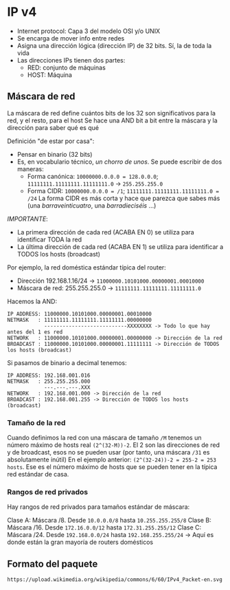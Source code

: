 # IP v4

- Internet protocol: Capa 3 del modelo OSI y/o UNIX
- Se encarga de mover info entre redes
- Asigna una dirección lógica (dirección IP) de 32 bits. Sí, la de toda la vida
- Las direcciones IPs tienen dos partes:
  - RED: conjunto de máquinas
  - HOST: Máquina

## Máscara de red
La máscara de red define cuántos bits de los 32 son significativos para la red, y el resto, para el host
Se hace una AND bit a bit entre la máscara y la dirección para saber qué es qué 

Definición "de estar por casa":
- Pensar en binario (32 bits)
- Es, en vocabulario técnico, _un chorro de unos_. Se puede escribir de dos maneras:
  - Forma canónica: `10000000.0.0.0 = 128.0.0.0`; `11111111.11111111.11111111.0` -> `255.255.255.0`
  - Forma CIDR: `10000000.0.0.0 = /1`; `11111111.11111111.11111111.0 = /24`
La forma CIDR es más corta y hace que parezca que sabes más (una _barraveinticuatro_, una _barradieciséis_ ...)

_IMPORTANTE_: 
- La primera dirección de cada red (ACABA EN 0) se utiliza para identificar TODA la red
- La última dirección de cada red (ACABA EN 1) se utiliza para identificar a TODOS los hosts (broadcast)

Por ejemplo, la red doméstica estándar típica del router:
- Dirección 192.168.1.16/24 -> `11000000.10101000.00000001.00010000`
- Máscara de red: 255.255.255.0 -> `11111111.11111111.11111111.0`

Hacemos la AND:
```
IP ADDRESS: 11000000.10101000.00000001.00010000
NETMASK   : 11111111.11111111.11111111.00000000
            ---------------------------XXXXXXXX -> Todo lo que hay antes del 1 es red
NETWORK   : 11000000.10101000.00000001.00000000 -> Dirección de la red
BROADCAST : 11000000.10101000.00000001.11111111 -> Dirección de TODOS los hosts (broadcast)
```

Si pasamos de binario a decimal tenemos:

```
IP ADDRESS: 192.168.001.016
NETMASK   : 255.255.255.000
            ---.---.---.XXX 
NETWORK   : 192.168.001.000 -> Dirección de la red
BROADCAST : 192.168.001.255 -> Dirección de TODOS los hosts (broadcast)
```

### Tamaño de la red

Cuando definimos la red con una máscara de tamaño `/M` tenemos un número máximo de hosts real `(2^(32-M))-2`.
El 2 son las direcciones de red y de broadcast, esos no se pueden usar (por tanto, una máscara `/31` es absolutamente inútil)
En el ejemplo anterior: `(2^(32-24))-2 = 255-2 = 253 hosts`. Ese es el número máximo de hosts que se pueden tener
en la típica red estándar de casa.

### Rangos de red privados

Hay rangos de red privados para tamaños estándar de máscara:

Clase A: Máscara /8. Desde `10.0.0.0/8` hasta `10.255.255.255/8`
Clase B: Máscara /16. Desde `172.16.0.0/12` hasta `172.31.255.255/12`
Clase C: Máscara /24. Desde `192.168.0.0/24` hasta `192.168.255.255/24` -> Aquí es donde están la gran mayoría de routers domésticos

## Formato del paquete

`https://upload.wikimedia.org/wikipedia/commons/6/60/IPv4_Packet-en.svg`


